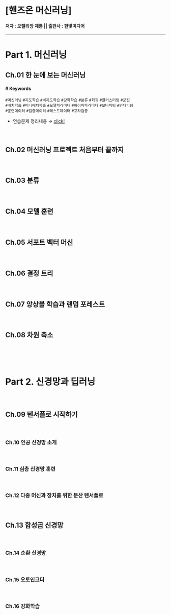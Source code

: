 # [핸즈온 머신러닝]
#### 저자 : 오렐리앙 제롱 || 출판사 : 한빛미디어


---
# Part 1. 머신러닝

## Ch.01 한 눈에 보는 머신러닝
#### \# Keywords   
`#머신러닝` `#지도학습` `#비지도학습` `#강화학습` `#분류` `#회귀` `#클러스터링` `#군집`   
`#배치학습` `#미니배치학습` `#모델파라미터` `#하이퍼파라미터` `#오버피팅` `#언더피팅`  
`#훈련데이터` `#검증데이터` `#테스트데이터` `#교차검증`
- 연습문제 정리내용 → [click!](https://github.com/jeina7/Book_studying/blob/master/03_Hands-On-MachineLearning/Chapter1-Exercise.md#-%ED%95%B8%EC%A6%88%EC%98%A8-%EB%A8%B8%EC%8B%A0%EB%9F%AC%EB%8B%9D-%E3%85%A4-hands-on-machine-learning)

ㅤㅤㅤ　




## Ch.02 머신러닝 프로젝트 처음부터 끝까지

ㅤㅤㅤ　




## Ch.03 분류

ㅤㅤㅤ　




## Ch.04 모델 훈련

ㅤㅤㅤ　




## Ch.05 서포트 벡터 머신

ㅤㅤㅤ　




## Ch.06 결정 트리

ㅤㅤㅤ　




## Ch.07 앙상블 학습과 랜덤 포레스트

ㅤㅤㅤ　




## Ch.08 차원 축소

ㅤㅤㅤ　





ㅤㅤㅤ　




# Part 2. 신경망과 딥러닝

ㅤㅤㅤ　




## Ch.09 텐서플로 시작하기

ㅤㅤㅤ　




### Ch.10 인공 신경망 소개

ㅤㅤㅤ　




### Ch.11 심층 신경망 훈련

ㅤㅤㅤ　




### Ch.12 다중 머신과 장치를 위한 분산 텐서플로

ㅤㅤㅤ　




## Ch.13 합성곱 신경망

ㅤㅤㅤ　




### Ch.14 순환 신경망

ㅤㅤㅤ　




### Ch.15 오토인코더

ㅤㅤㅤ　




### Ch.16 강화학습
